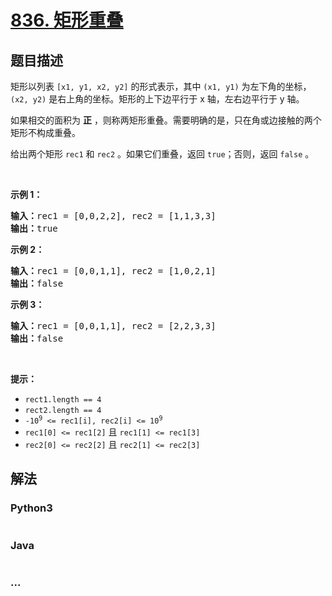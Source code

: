 # [836. 矩形重叠](https://leetcode-cn.com/problems/rectangle-overlap)



## 题目描述

<!-- 这里写题目描述 -->

<p>矩形以列表 <code>[x1, y1, x2, y2]</code> 的形式表示，其中 <code>(x1, y1)</code> 为左下角的坐标，<code>(x2, y2)</code> 是右上角的坐标。矩形的上下边平行于 x 轴，左右边平行于 y 轴。</p>

<p>如果相交的面积为 <strong>正</strong> ，则称两矩形重叠。需要明确的是，只在角或边接触的两个矩形不构成重叠。</p>

<p>给出两个矩形 <code>rec1</code> 和 <code>rec2</code> 。如果它们重叠，返回 <code>true</code>；否则，返回 <code>false</code> 。</p>

<p> </p>

<p><strong>示例 1：</strong></p>

<pre>
<strong>输入：</strong>rec1 = [0,0,2,2], rec2 = [1,1,3,3]
<strong>输出：</strong>true
</pre>

<p><strong>示例 2：</strong></p>

<pre>
<strong>输入：</strong>rec1 = [0,0,1,1], rec2 = [1,0,2,1]
<strong>输出：</strong>false
</pre>

<p><strong>示例 3：</strong></p>

<pre>
<strong>输入：</strong>rec1 = [0,0,1,1], rec2 = [2,2,3,3]
<strong>输出：</strong>false
</pre>

<p> </p>

<p><strong>提示：</strong></p>

<ul>
	<li><code>rect1.length == 4</code></li>
	<li><code>rect2.length == 4</code></li>
	<li><code>-10<sup>9</sup> <= rec1[i], rec2[i] <= 10<sup>9</sup></code></li>
	<li><code>rec1[0] <= rec1[2]</code> 且 <code>rec1[1] <= rec1[3]</code></li>
	<li><code>rec2[0] <= rec2[2]</code> 且 <code>rec2[1] <= rec2[3]</code></li>
</ul>


## 解法

<!-- 这里可写通用的实现逻辑 -->

<!-- tabs:start -->

### **Python3**

<!-- 这里可写当前语言的特殊实现逻辑 -->

```python

```

### **Java**

<!-- 这里可写当前语言的特殊实现逻辑 -->

```java

```

### **...**

```

```

<!-- tabs:end -->
